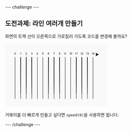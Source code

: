 --- challenge ---

## 도전과제: 라인 여러개 만들기

화면의 트랙 선이 오른쪽으로 가로질러 가도록 코드를 변경해 볼까요?

![스크린샷](images/race-challenge1.png)

거북이를 더 빠르게 만들고 싶다면 `speed(0)`을 사용하면 됩니다.

--- /challenge ---